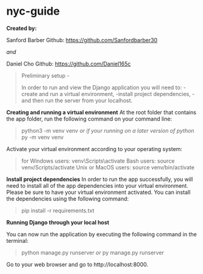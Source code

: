 
# nyc-guide

**Created by:**

Sanford Barber 
Github: <https://github.com/Sanfordbarber30>

*and*

Daniel Cho
Github: <https://github.com/Daniel165c>



>Preliminary setup - 
>
>In order to run and view the Django application you will need to:
> -create and run a virtual environment, 
> -install project dependencies, 
> -and then run the server from your localhost. 



**Creating and running a virtual environment**
At the root folder that contains the app folder, run the following command on your command line:


>python3 -m venv venv    *or if your running on a later version of python*      py -m venv venv


Activate your virtual environment according to your operating system:


>for Windows users: venv\Scripts\activate
>    Bash users: source venv/Scripts/activate
>    Unix or MacOS users: source venv/bin/activate



**Install project dependencies**
In order to run the app successfully, you will need to install all of the app dependencies into your virtual environment. Please be sure to have your virtual environment activated. You can install the dependencies using the following command:


>pip install -r requirements.txt



**Running Django through your local host**

You can now run the application by executing the following command in the terminal:


>python manage.py runserver   *or*      py manage.py runserver



Go to your web browser and go to http://localhost:8000.



